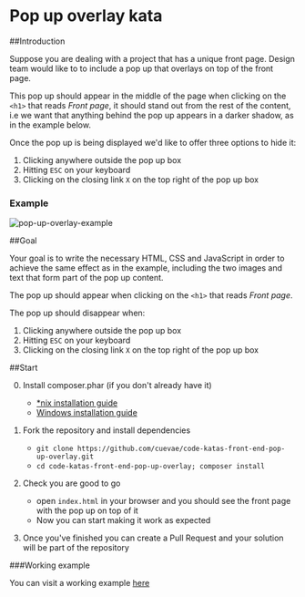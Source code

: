 # Pop up overlay kata

##Introduction

Suppose you are dealing with a project that has a unique front page. Design team would like to to include a pop up that
overlays on top of the front page.

This pop up should appear in the middle of the page when clicking on the `<h1>` that reads *Front page*, it should
stand out from the rest of the content, i.e we want that anything behind the pop up appears in a darker shadow,
as in the example below.

Once the pop up is being displayed we'd like to offer three options to hide it:

1. Clicking anywhere outside the pop up box
2. Hitting `ESC` on your keyboard
3. Clicking on the closing link `X` on the top right of the pop up box

### Example

![pop-up-overlay-example](http://cuevae.github.io/code-katas-front-end-pop-up-overlay/readme-assets/Screenshot_11.png)

##Goal

Your goal is to write the necessary HTML, CSS and JavaScript in order to achieve the same effect as in the example,
including the two images and text that form part of the pop up content.

The pop up should appear when clicking on the `<h1>` that reads *Front page*.

The pop up should disappear when:

1. Clicking anywhere outside the pop up box
2. Hitting `ESC` on your keyboard
3. Clicking on the closing link `X` on the top right of the pop up box

##Start

0. Install composer.phar (if you don't already have it)
    - [*nix installation guide](https://getcomposer.org/doc/00-intro.md#installation-nix)
    - [Windows installation guide](https://getcomposer.org/doc/00-intro.md#installation-windows)

1. Fork the repository and install dependencies
    - `git clone https://github.com/cuevae/code-katas-front-end-pop-up-overlay.git`
    - `cd code-katas-front-end-pop-up-overlay; composer install`

2. Check you are good to go
    - open `index.html` in your browser and you should see the front page with the pop up on top of it
    - Now you can start making it work as expected

3. Once you've finished you can create a Pull Request and your solution will be part of the repository

###Working example

You can visit a working example [here](http://cuevae.github.io/code-katas-front-end-pop-up-overlay/)
